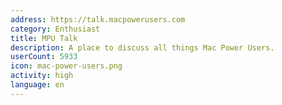 ```yaml
---
address: https://talk.macpowerusers.com
category: Enthusiast
title: MPU Talk
description: A place to discuss all things Mac Power Users.
userCount: 5933
icon: mac-power-users.png
activity: high
language: en
---
```

